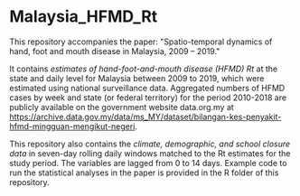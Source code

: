 # Malaysia_HFMD_Rt

This repository accompanies the paper: "Spatio-temporal dynamics of hand, foot and mouth disease in Malaysia, 2009 – 2019." 

It contains *estimates of hand-foot-and-mouth disease (HFMD) Rt* at the state and daily level for Malaysia between 2009 to 2019, which were estimated using national surveillance data. Aggregated numbers of HFMD cases by week and state (or federal territory) for the period 2010-2018 are publicly available on the government website data.org.my at https://archive.data.gov.my/data/ms_MY/dataset/bilangan-kes-penyakit-hfmd-mingguan-mengikut-negeri. 

This repository also contains the *climate, demographic, and school closure data* in seven-day rolling daily windows matched to the Rt estimates for the study period. The variables are lagged from 0 to 14 days. Example code to run the statistical analyses in the paper is provided in the R folder of this repository.  
